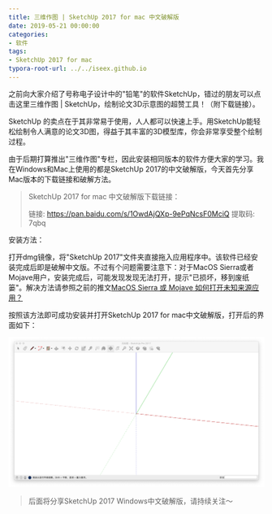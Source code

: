 ```yaml
---
title: 三维作图 | SketchUp 2017 for mac 中文破解版
date: 2019-05-21 00:00:00
categories:
- 软件
tags:
- SketchUp 2017 for mac
typora-root-url: ../../iseex.github.io
---
```


之前向大家介绍了号称电子设计中的"铅笔"的软件SketchUp，错过的朋友可以点击这里三维作图 | SketchUp，绘制论文3D示意图的超赞工具！（附下载链接）。

SketchUp 的卖点在于其非常易于使用，人人都可以快速上手。用SketchUp能轻松绘制令人满意的论文3D图，得益于其丰富的3D模型库，你会非常享受整个绘制过程。

由于后期打算推出"三维作图"专栏，因此安装相同版本的软件方便大家的学习。我在Windows和Mac上使用的都是SketchUp 2017的中文破解版，今天首先分享Mac版本的下载链接和破解方法。

> SketchUp 2017 for mac 中文破解版下载链接：
>
> 链接: https://pan.baidu.com/s/1OwdAjQXp-9ePqNcsF0MciQ 提取码: 7qbq 

安装方法：

打开dmg镜像，将"SketchUp 2017"文件夹直接拖入应用程序中。该软件已经安装完成后即是破解中文版。不过有个问题需要注意下：对于MacOS Sierra或者Mojave用户，安装完成后，可能发现发现无法打开，提示"已损坏，移到废纸篓"。解决方法请参照之前的推文[MacOS Sierra 或 Mojave 如何打开未知来源应用？](https://mp.weixin.qq.com/s/QW-DmslRHXqKEgz5bc8YTw)

按照该方法即可成功安装并打开SketchUp 2017 for mac中文破解版，打开后的界面如下：

![](/assets/images/posts/Software/sketchup-2017-mac.png)

> 后面将分享SketchUp 2017 Windows中文破解版，请持续关注～